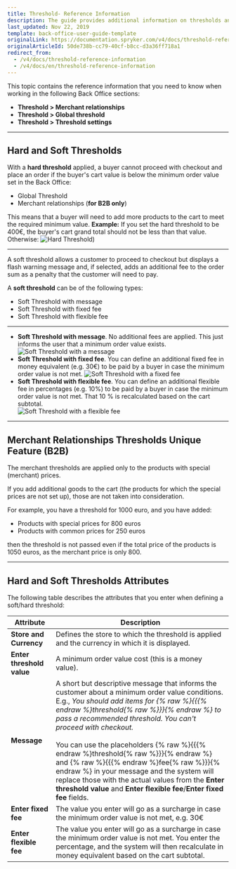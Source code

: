 ```yaml
---
title: Threshold- Reference Information
description: The guide provides additional information on thresholds and types of soft thresholds when working with thresholds in the Back Office.
last_updated: Nov 22, 2019
template: back-office-user-guide-template
originalLink: https://documentation.spryker.com/v4/docs/threshold-reference-information
originalArticleId: 50de738b-cc79-40cf-b8cc-d3a36ff718a1
redirect_from:
  - /v4/docs/threshold-reference-information
  - /v4/docs/en/threshold-reference-information
---
```


This topic contains the reference information that you need to know when working in the following Back Office sections:
* **Threshold > Merchant relationships**
* **Threshold > Global threshold**
* **Threshold > Threshold settings**
***
## Hard and Soft Thresholds

With a **hard threshold** applied, a buyer cannot proceed with checkout and place an order if the buyer's cart value is below the minimum order value set in the Back Office:
* Global Threshold
* Merchant relationships (**for B2B only**)

This means that a buyer will need to add more products to the cart to meet the required minimum value.
**Example:**
If you set the hard threshold to be 400€, the buyer's cart grand total should not be less than that value. Otherwise:
    ![Hard Threshold)](https://spryker.s3.eu-central-1.amazonaws.com/docs/User+Guides/Back+Office+User+Guides/Threshold/Threshold:+Reference+Information/Hard+Threshold.gif)
***
A soft threshold allows a customer to proceed to checkout but displays a flash warning message and, if selected, adds an additional fee to the order sum as a penalty that the customer will need to pay.

A **soft threshold** can be of the following types:
* Soft Threshold with message
* Soft Threshold with fixed fee
* Soft Threshold with flexible fee
***
* **Soft Threshold with message**. No additional fees are applied. This just informs the user that a minimum order value exists.
    ![Soft Threshold with a message](https://spryker.s3.eu-central-1.amazonaws.com/docs/User+Guides/Back+Office+User+Guides/Threshold/Threshold:+Reference+Information/soft-threshold-with-message.gif)
* **Soft Threshold with fixed fee**. You can define an additional fixed fee in money equivalent (e.g. 30€) to be paid by a buyer in case the minimum order value is not met.
    ![Soft Threshold with a fixed fee](https://spryker.s3.eu-central-1.amazonaws.com/docs/User+Guides/Back+Office+User+Guides/Threshold/Threshold:+Reference+Information/soft-threshold-with-fixed-fee.gif)
* **Soft Threshold with flexible fee**. You can define an additional flexible fee in percentages (e.g. 10%) to be paid by a buyer in case the minimum order value is not met. That 10 % is recalculated based on the cart subtotal.  
    ![Soft Threshold with a flexible fee](https://spryker.s3.eu-central-1.amazonaws.com/docs/User+Guides/Back+Office+User+Guides/Threshold/Threshold:+Reference+Information/soft-threshold-with-flexible-fee.gif)  
 ***
## Merchant Relationships Thresholds Unique Feature (B2B)

The merchant thresholds are applied only to the products with special (merchant) prices.

If you add additional goods to the cart (the products for which the special prices are not set up), those are not taken into consideration.

For example, you have a threshold for 1000 euro, and you have added:
* Products with special prices for 800 euros
* Products with common prices for 250 euros

then the threshold is not passed even if the total price of the products is 1050 euros, as the merchant price is only 800.
***
## Hard and Soft Thresholds Attributes

The following table describes the attributes that you enter when defining a soft/hard threshold:

| Attribute |Description|
| --- | --- |
|**Store and Currency** | Defines the store to which the threshold is applied and the currency in which it is displayed. |
|**Enter threshold value**| A minimum order value cost (this is a money value).|
|**Message** |A short but descriptive message that informs the customer about a minimum order value conditions. E.g., _You should add items for {% raw %}{{{% endraw %}threshold{% raw %}}}{% endraw %} to pass a recommended threshold. You can't proceed with checkout._ <br><br>You can use the placeholders {% raw %}{{{% endraw %}threshold{% raw %}}}{% endraw %} and {% raw %}{{{% endraw %}fee{% raw %}}}{% endraw %} in your message and the system will replace those with the actual values from the **Enter threshold value** and **Enter flexible fee**/**Enter fixed fee** fields.|
| **Enter fixed fee** |The value you enter will go as a surcharge in case the minimum order value is not met, e.g. 30€|
| **Enter flexible fee** |The value you enter will go as a surcharge in case the minimum order value is not met. You enter the percentage, and the system will then recalculate in money equivalent based on the cart subtotal.|
